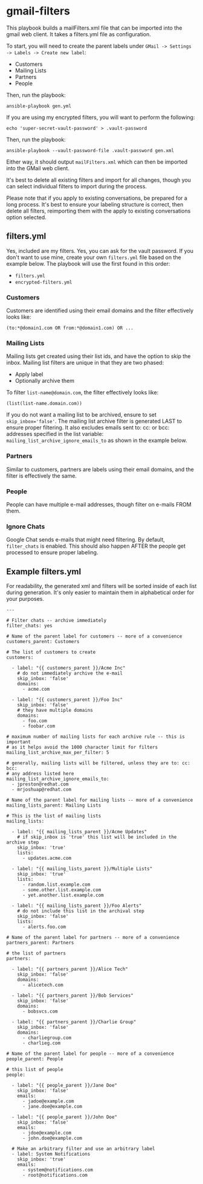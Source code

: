 # gmail-filters

This playbook builds a mailFilters.xml file that can be imported into
the gmail web client.  It takes a filters.yml file as configuration.

To start, you will need to create the parent labels under
`GMail -> Settings -> Labels -> Create new label`:

* Customers
* Mailing Lists
* Partners
* People

Then, run the playbook:

```
ansible-playbook gen.yml
```

If you are using my encrypted filters, you will want to perform the following:

```
echo 'super-secret-vault-password' > .vault-password
```

Then, run the playbook:

```
ansible-playbook --vault-password-file .vault-password gen.xml
```

Either way, it should output `mailFilters.xml` which can then be imported
into the GMail web client.

It's best to delete all existing filters and import for all changes, though
you can select individual filters to import during the process.

Please note that if you apply to existing conversations, be prepared for a
long process.  It's best to ensure your labeling structure is correct, then
delete all filters, reimporting them with the apply to existing
conversations option selected.

## filters.yml

Yes, included are my filters.  Yes, you can ask for the vault password.  If
you don't want to use mine, create your own `filters.yml` file based on the
example below.  The playbook will use the first found in this order:

* `filters.yml`
* `encrypted-filters.yml`

### Customers

Customers are identified using their email domains and the filter
effectively looks like:

```
(to:*@domain1.com OR from:*@domain1.com) OR ...
```

### Mailing Lists

Mailing lists get created using their list ids, and have the option to skip
the inbox.  Mailing list filters are unique in that they are two phased:

* Apply label
* Optionally archive them

To filter `list-name@domain.com`, the filter effectively looks like:

```
(list(list-name.domain.com))
```

If you do not want a mailing list to be archived, ensure to set
`skip_inbox='false'`.  The mailing list archive filter is generated LAST
to ensure proper filtering.  It also excludes emails sent to: cc: or bcc:
addresses specified in the list variable:
`mailing_list_archive_ignore_emails_to` as shown in the example below.

### Partners

Similar to customers, partners are labels using their email domains, and
the filter is effectively the same.

### People

People can have multiple e-mail addresses, though filter on e-mails FROM
them.

### Ignore Chats

Google Chat sends e-mails that might need filtering.  By default,
`filter_chats` is enabled.  This should also happen AFTER the people get
processed to ensure proper labeling.

## Example filters.yml

For readability, the generated xml and filters will be sorted inside of
each list during generation.  It's only easier to maintain them in
alphabetical order for your purposes.

```
---

# Filter chats -- archive immediately
filter_chats: yes

# Name of the parent label for customers -- more of a convenience
customers_parent: Customers

# The list of customers to create
customers:

  - label: "{{ customers_parent }}/Acme Inc"
    # do not immediately archive the e-mail
    skip_inbox: 'false'
    domains:
      - acme.com

  - label: "{{ customers_parent }}/Foo Inc"
    skip_inbox: 'false'
    # they have multiple domains
    domains:
      - foo.com
      - foobar.com

# maximum number of mailing lists for each archive rule -- this is important
# as it helps avoid the 1000 character limit for filters
mailing_list_archive_max_per_filter: 5

# generally, mailing lists will be filtered, unless they are to: cc: bcc:
# any address listed here
mailing_list_archive_ignore_emails_to:
  - jpreston@redhat.com
  - mrjoshuap@redhat.com

# Name of the parent label for mailing lists -- more of a convenience
mailing_lists_parent: Mailing Lists

# This is the list of mailing lists
mailing_lists:

  - label: "{{ mailing_lists_parent }}/Acme Updates"
    # if skip_inbox is 'true' this list will be included in the archive step
    skip_inbox: 'true'
    lists:
      - updates.acme.com

  - label: "{{ mailing_lists_parent }}/Multiple Lists"
    skip_inbox: 'true'
    lists:
      - random.list.example.com
      - some.other.list.example.com
      - yet.another.list.example.com

  - label: "{{ mailing_lists_parent }}/Foo Alerts"
    # do not include this list in the archival step
    skip_inbox: 'false'
    lists:
      - alerts.foo.com

# Name of the parent label for partners -- more of a convenience
partners_parent: Partners

# the list of partners
partners:

  - label: "{{ partners_parent }}/Alice Tech"
    skip_inbox: 'false'
    domains:
      - alicetech.com

  - label: "{{ partners_parent }}/Bob Services"
    skip_inbox: 'false'
    domains:
      - bobsvcs.com

  - label: "{{ partners_parent }}/Charlie Group"
    skip_inbox: 'false'
    domains:
      - charliegroup.com
      - charlieg.com

# Name of the parent label for people -- more of a convenience
people_parent: People

# this list of people
people:

  - label: "{{ people_parent }}/Jane Doe"
    skip_inbox: 'false'
    emails:
      - jadoe@example.com
      - jane.doe@example.com

  - label: "{{ people_parent }}/John Doe"
    skip_inbox: 'false'
    emails:
      - jdoe@example.com
      - john.doe@example.com

  # Make an arbitrary filter and use an arbitrary label
  - label: System Notifications
    skip_inbox: 'true'
    emails:
      - system@notifications.com
      - root@notifications.com
```
